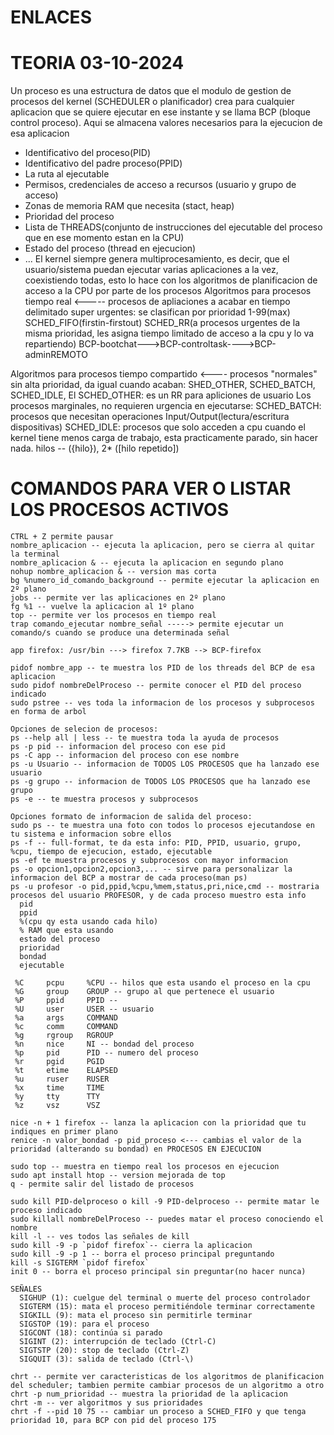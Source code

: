 # ENLACES

# TEORIA 03-10-2024
Un proceso es una estructura de datos que el modulo de gestion de procesos del kernel (SCHEDULER o planificador) crea para cualquier aplicacion que se quiere ejecutar en ese instante
y se llama BCP (bloque control proceso). Aqui se almacena valores necesarios para la ejecucion de esa aplicacion
  - Identificativo del proceso(PID)
  - Identificativo del padre proceso(PPID)
  - La ruta al ejecutable
  - Permisos, credenciales de acceso a recursos (usuario y grupo de acceso)
  - Zonas de memoria RAM que necesita (stact, heap)
  - Prioridad del proceso
  - Lista de THREADS(conjunto de instrucciones del ejecutable del proceso que en ese momento estan en la CPU)
  - Estado del proceso (thread en ejecucion)
  - ...
El kernel siempre genera multiprocesamiento, es decir, que el usuario/sistema puedan ejecutar varias aplicaciones a la vez,
coexistiendo todas, esto lo hace con los algoritmos de planificacion de acceso a la CPU por parte de los procesos
Algoritmos para procesos tiempo real <----- procesos de apliaciones a acabar en tiempo delimitado super urgentes: se clasifican por prioridad 1-99(max)
SCHED_FIFO(firstin-firstout)
SCHED_RR(a procesos urgentes de la misma prioridad, les asigna tiempo limitado de acceso a la cpu y lo va repartiendo)
BCP-bootchat--->BCP-controltask---->BCP-adminREMOTO

Algoritmos para procesos tiempo compartido <---- procesos "normales" sin alta prioridad, da igual cuando acaban: SHED_OTHER, SCHED_BATCH, SCHED_IDLE,
El SCHED_OTHER: es un RR para apliciones de usuario
Los procesos marginales, no requieren urgencia en ejecutarse:
  SCHED_BATCH: procesos que necesitan operaciones Input/Output(lectura/escritura dispositivas)
  SCHED_IDLE: procesos que solo acceden a cpu cuando el kernel tiene menos carga de trabajo, esta practicamente parado, sin hacer nada.
 hilos -- ({hilo}), 2* ([hilo repetido])
 
# COMANDOS PARA VER O LISTAR LOS PROCESOS ACTIVOS
    CTRL + Z permite pausar 
    nombre_aplicacion -- ejecuta la aplicacion, pero se cierra al quitar la terminal
    nombre_aplicacion & -- ejecuta la aplicacion en segundo plano
    nohup nombre_aplicacion & -- version mas corta
    bg %numero_id_comando_background -- permite ejecutar la aplicacion en 2º plano
    jobs -- permite ver las aplicaciones en 2º plano
    fg %1 -- vuelve la aplicacion al 1º plano
    top -- permite ver los procesos en tiempo real
    trap comando_ejecutar nombre_señal -----> permite ejecutar un comando/s cuando se produce una determinada señal
  
    app firefox: /usr/bin ---> firefox 7.7KB --> BCP-firefox
  
    pidof nombre_app -- te muestra los PID de los threads del BCP de esa aplicacion
    sudo pidof nombreDelProceso -- permite conocer el PID del proceso indicado 
    sudo pstree -- ves toda la informacion de los procesos y subprocesos en forma de arbol

    Opciones de selecion de procesos:
    ps --help all | less -- te muestra toda la ayuda de procesos
    ps -p pid -- informacion del proceso con ese pid
    ps -C app -- informacion del proceso con ese nombre
    ps -u Usuario -- informacion de TODOS LOS PROCESOS que ha lanzado ese usuario
    ps -g grupo -- informacion de TODOS LOS PROCESOS que ha lanzado ese grupo
    ps -e -- te muestra procesos y subprocesos
    
    Opciones formato de informacion de salida del proceso:
    sudo ps -- te muestra una foto con todos lo procesos ejecutandose en tu sistema e informacion sobre ellos
    ps -f -- full-format, te da esta info: PID, PPID, usuario, grupo, %cpu, tiempo de ejecucion, estado, ejecutable
    ps -ef te muestra procesos y subprocesos con mayor informacion
    ps -o opcion1,opcion2,opcion3,... -- sirve para personalizar la informacion del BCP a mostrar de cada proceso(man ps)
    ps -u profesor -o pid,ppid,%cpu,%mem,status,pri,nice,cmd -- mostraria procesos del usuario PROFESOR, y de cada proceso muestro esta info
      pid
      ppid
      %(cpu qy esta usando cada hilo)
      % RAM que esta usando
      estado del proceso
      prioridad
      bondad
      ejecutable

     %C     pcpu     %CPU -- hilos que esta usando el proceso en la cpu
     %G     group    GROUP -- grupo al que pertenece el usuario
     %P     ppid     PPID -- 
     %U     user     USER -- usuario
     %a     args     COMMAND
     %c     comm     COMMAND
     %g     rgroup   RGROUP
     %n     nice     NI -- bondad del proceso
     %p     pid      PID -- numero del proceso
     %r     pgid     PGID
     %t     etime    ELAPSED
     %u     ruser    RUSER
     %x     time     TIME
     %y     tty      TTY
     %z     vsz      VSZ

    nice -n + 1 firefox -- lanza la aplicacion con la prioridad que tu indiques en primer plano
    renice -n valor_bondad -p pid_proceso <--- cambias el valor de la prioridad (alterando su bondad) en PROCESOS EN EJECUCION
      
    sudo top -- muestra en tiempo real los procesos en ejecucion
    sudo apt install htop -- version mejorada de top
    q - permite salir del listado de procesos 
   
    sudo kill PID-delproceso o kill -9 PID-delproceso -- permite matar le proceso indicado
    sudo killall nombreDelProceso -- puedes matar el proceso conociendo el nombre
    kill -l -- ves todos las señales de kill
    sudo kill -9 -p `pidof firefox`-- cierra la aplicacion
    sudo kill -9 -p 1 -- borra el proceso principal preguntando
    kill -s SIGTERM `pidof firefox`
    init 0 -- borra el proceso principal sin preguntar(no hacer nunca)

    SEÑALES
      SIGHUP (1): cuelgue del terminal o muerte del proceso controlador
      SIGTERM (15): mata el proceso permitiéndole terminar correctamente
      SIGKILL (9): mata el proceso sin permitirle terminar
      SIGSTOP (19): para el proceso
      SIGCONT (18): continúa si parado
      SIGINT (2): interrupción de teclado (Ctrl-C)
      SIGTSTP (20): stop de teclado (Ctrl-Z)
      SIGQUIT (3): salida de teclado (Ctrl-\)
    
    chrt -- permite ver caracteristicas de los algoritmos de planificacion del scheduler; tambien permite cambiar procesos de un algoritmo a otro
    chrt -p num_prioridad -- muestra la prioridad de la aplicacion
    chrt -m -- ver algoritmos y sus prioridades
    chrt -f --pid 10 75 -- cambiar un proceso a SCHED_FIFO y que tenga prioridad 10, para BCP con pid del proceso 175
